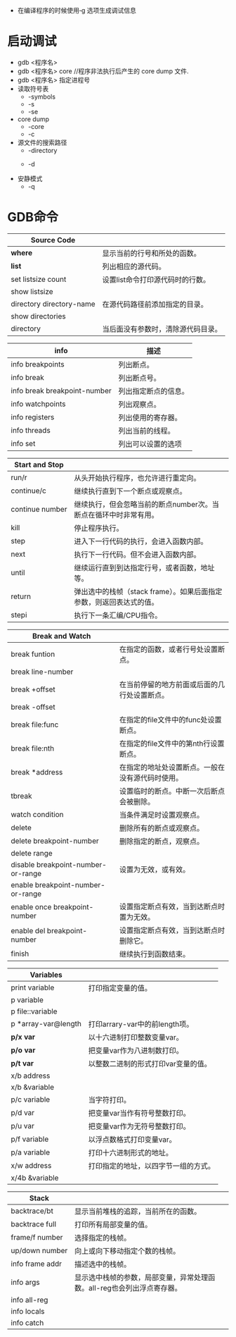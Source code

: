 - 在编译程序的时候使用‐g 选项生成调试信息

# 启动调试
- gdb <程序名> 
- gdb <程序名> core //程序非法执行后产生的 core dump 文件. 
- gdb <程序名> <pid> 指定进程号
- 读取符号表
	- -symbols <file>
	- -s
	- -se
- core dump
	- -core <file>
	- -c <file>
- 源文件的搜索路径
	- -directory <dir>
	- -d <dir>
- 安静模式
	- -q

# GDB命令
| Source Code              |                    |
|--------------------------|--------------------|
| **where**                    | 显示当前的行号和所处的函数。     |
| **list**                     | 列出相应的源代码。          |
| set listsize count       | 设置list命令打印源代码时的行数。 |
| show listsize            |                    |
| directory directory-name | 在源代码路径前添加指定的目录。    |
| show directories         |                    |
| directory                | 当后面没有参数时，清除源代码目录。  |

| info                           | 描述         |
|------------------------------|------------|
| info breakpoints             | 列出断点。      |
| info break                   | 列出断点号。     |
| info break breakpoint-number | 列出指定断点的信息。 |
| info watchpoints             | 列出观察点。     |
| info registers               | 列出使用的寄存器。  |
| info threads                 | 列出当前的线程。   |
| info set                     | 列出可以设置的选项  |

| Start and Stop  |                                         |
|-----------------|-----------------------------------------|
| run/r           | 从头开始执行程序，也允许进行重定向。                      |
| continue/c      | 继续执行直到下一个断点或观察点。                        |
| continue number | 继续执行，但会忽略当前的断点number次。当断点在循环中时非常有用。     |
| kill            | 停止程序执行。                                 |
| step            | 进入下一行代码的执行，会进入函数内部。                     |
| next            | 执行下一行代码。但不会进入函数内部。                      |
| until           | 继续运行直到到达指定行号，或者函数，地址等。                  |
| return          | 弹出选中的栈帧（stack frame）。如果后面指定参数，则返回表达式的值。 |
| stepi           | 执行下一条汇编/CPU指令。                          |

| Break and Watch                    |                          |
|------------------------------------|--------------------------|
| break funtion                      | 在指定的函数，或者行号处设置断点。        |
| break line-number                  |                          |
| break +offset                      | 在当前停留的地方前面或后面的几行处设置断点。   |
| break -offset                      |                          |
| break file:func                    | 在指定的file文件中的func处设置断点。   |
| break file:nth                     | 在指定的file文件中的第nth行设置断点。   |
| break *address                     | 在指定的地址处设置断点。一般在没有源代码时使用。 |
| tbreak                             | 设置临时的断点。中断一次后断点会被删除。     |
| watch condition                    | 当条件满足时设置观察点。             |
| delete                             | 删除所有的断点或观察点。             |
| delete breakpoint-number           | 删除指定的断点，观察点。             |
| delete range                       |                          |
| disable breakpoint-number-or-range | 设置为无效，或有效。     |
| enable breakpoint-number-or-range  |                          |
| enable once breakpoint-number      | 设置指定断点有效，当到达断点时置为无效。     |
| enable del breakpoint-number       | 设置指定断点有效，当到达断点时删除它。      |
| finish                             | 继续执行到函数结束。               |

| Variables   |                         |
|---------------------|-------------------------|
| print variable      | 打印指定变量的值。               |
| p variable          |                         |
| p file::variable    |                         |
| p *array-var@length | 打印arrary-var中的前length项。 |
| **p/x var**             | 以十六进制打印整数变量var。         |
| **p/o var**             | 把变量var作为八进制数打印。         |
| **p/t var**             | 以整数二进制的形式打印var变量的值。     |
| x/b address         |                         |
| x/b &variable       |                         |
| p/c variable        | 当字符打印。                  |
| p/d var             | 把变量var当作有符号整数打印。        |
| p/u var             | 把变量var作为无符号整数打印。        |
| p/f variable        | 以浮点数格式打印变量var。          |
| p/a variable        | 打印十六进制形式的地址。            |
| x/w address         | 打印指定的地址，以四字节一组的方式。      |
| x/4b &variable      | |

| Stack           |                                         |
|-----------------|-----------------------------------------|
| backtrace/bt    | 显示当前堆栈的追踪，当前所在的函数。                      |
| backtrace full  | 打印所有局部变量的值。                             |
| frame/f number  | 选择指定的栈帧。                                |
| up/down number  | 向上或向下移动指定个数的栈帧。                         |
| info frame addr | 描述选中的栈帧。                                |
| info args       | 显示选中栈帧的参数，局部变量，异常处理函数。all-reg也会列出浮点寄存器。 |
| info all-reg    |                                         |
| info locals     |                                         |
| info catch      |





